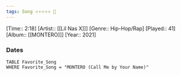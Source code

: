 ```yaml
---
tags: Song ⭐⭐⭐⭐⭐ 💛
---
```

[Time:: 2:18]
[Artist:: [[Lil Nas X]]]
[Genre:: Hip-Hop/Rap]
[Played:: 41]
[Album:: [[MONTERO]]]
[Year:: 2021]
### Dates
````dataview
TABLE Favorite_Song
WHERE Favorite_Song = "MONTERO (Call Me by Your Name)"
````